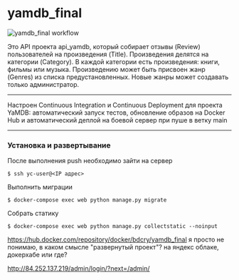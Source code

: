 # yamdb_final

![yamdb_final workflow](https://github.com/bdcry/yamdb_final/actions/workflows/yamdb_workflow.yml/badge.svg)


Это API проекта api_yamdb, который собирает отзывы (Review) пользователей на произведения (Title). Произведения делятся на категории (Category). В каждой категории есть произведения: книги, фильмы или музыка. Произведению может быть присвоен жанр (Genres) из списка предустановленных. Новые жанры может создавать только администратор.

---

Настроен Continuous Integration и Continuous Deployment для проекта YaMDB: автоматический запуск тестов, обновление образов на Docker Hub и автоматический деплой на боевой сервер при пуше в ветку main

---

<h3> Установка и развертывание </h3>
После выполнения push необходимо зайти на сервер

    $ ssh yc-user@<IP адрес>


Выполнить миграции

    $ docker-compose exec web python manage.py migrate

Собрать статику
    
    $ docker-compose exec web python manage.py collectstatic --noinput

https://hub.docker.com/repository/docker/bdcry/yamdb_final
я просто не понимаю, в каком смысле "развернутый проект"?
на яндекс облаке, докерхабе или где?

http://84.252.137.219/admin/login/?next=/admin/

